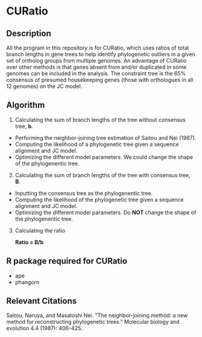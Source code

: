 # CURatio

## Description
All the program in this repository is for CURatio, which uses ratios of total branch lengths in gene trees to help identify phylogenetic outliers in a given set of ortholog groups from multiple genomes. An advantage of CURatio over other methods is that genes absent from and/or duplicated in some genomes can be included in the analysis. The constraint tree is the 65% consensus of presumed housekeeping genes (those with orthologues in all 12 genomes) on the JC model.

## Algorithm
1. Calculating the sum of branch lengths of the tree without consensus tree, **b**.
  - Performing the neighbor-joining tree estimation of Saitou and Nei (1987).
  - Computing the likelihood of a phylogenetic tree given a sequence alignment and JC model.
  - Optimizing the different model parameters. We could change the shape of the phylogenentic tree.

2. Calculating the sum of branch lengths of the tree with consensus tree, **B**.
  - Inputting the consensus tree as the phylogenentic tree.
  - Computing the likelihood of the phylogenetic tree given a sequence alignment and JC model.
  - Optimizing the different model parameters. Do **NOT** change the shape of the phylogenentic tree.

3. Calculating the ratio 

      **Ratio = B/b**
## R package required for CURatio
* ape
* phangorn

## Relevant Citations
Saitou, Naruya, and Masatoshi Nei. "The neighbor-joining method: a new method for reconstructing phylogenetic trees." Molecular biology and evolution 4.4 (1987): 406-425.
